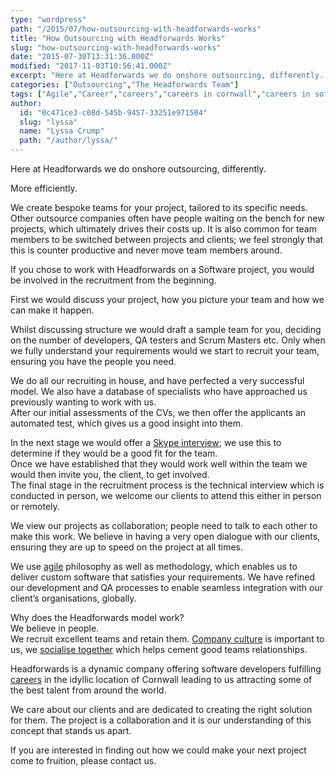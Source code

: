 ```yaml
---
type: "wordpress"
path: "/2015/07/how-outsourcing-with-headforwards-works"
title: "How Outsourcing with Headforwards Works"
slug: "how-outsourcing-with-headforwards-works"
date: "2015-07-30T13:31:36.000Z"
modified: "2017-11-03T10:56:41.000Z"
excerpt: "Here at Headforwards we do onshore outsourcing, differently. More efficiently. We create bespoke teams for your project, tailored to its specific needs. Other outsource companies often have people waiting on the bench for new projects, which ultimately drives their costs up. It is also common for team members to be switched between projects and clients; …"
categories: ["Outsourcing","The Headforwards Team"]
tags: ["Agile","Career","careers","careers in cornwall","careers in software","collaberation","Cornwall","CV","developer","Headforwards","interviews","Offshore Outsourcing","Onshore Outsourcing","Outsourcing","recruitment","Scrum Master","Skype","Software","software career","software company uk","Software Cornwall","software developers","software jobs","software jobs cornwall","software jobs uk","software outs","software outsource","Software Outsourcing","software outsourcing uk","software project","where to outsource to","why outsource","WQ"]
author:
  id: "0c471ce3-c08d-545b-9457-33251e971504"
  slug: "lyssa"
  name: "Lyssa Crump"
  path: "/author/lyssa/"
---
```

Here at Headforwards we do onshore outsourcing, differently.

More efficiently.

We create bespoke teams for your project, tailored to its specific needs.  
Other outsource companies often have people waiting on the bench for new projects, which ultimately drives their costs up. It is also common for team members to be switched between projects and clients; we feel strongly that this is counter productive and never move team members around.

If you chose to work with Headforwards on a Software project, you would be involved in the recruitment from the beginning.

First we would discuss your project, how you picture your team and how we can make it happen.

Whilst discussing structure we would draft a sample team for you, deciding on the number of developers, QA testers and Scrum Masters etc. Only when we fully understand your requirements would we start to recruit your team, ensuring you have the people you need.

We do all our recruiting in house, and have perfected a very successful model. We also have a database of specialists who have approached us previously wanting to work with us.  
After our initial assessments of the CVs, we then offer the applicants an automated test, which gives us a good insight into them.

In the next stage we would offer a [Skype interview](http://www.headforwards.com/2015/06/top-10-tips-for-a-successful-skype-interview/); we use this to determine if they would be a good fit for the team.  
Once we have established that they would work well within the team we would then invite you, the client, to get involved.  
The final stage in the recruitment process is the technical interview which is conducted in person, we welcome our clients to attend this either in person or remotely.

We view our projects as collaboration; people need to talk to each other to make this work. We believe in having a very open dialogue with our clients, ensuring they are up to speed on the project at all times.

We use [agile](http://www.agilemanifesto.org/) philosophy as well as methodology, which enables us to deliver custom software that satisfies your requirements. We have refined our development and QA processes to enable seamless integration with our client’s organisations, globally.

Why does the Headforwards model work?  
We believe in people.  
We recruit excellent teams and retain them. [Company culture](http://www.forbes.com/sites/jacobmorgan/2015/01/23/the-importance-of-corporate-culture/) is important to us, we [socialise together](http://www.headforwards.com/2015/06/first-headforwards-team-beach-bbq-of-2015-2/) which helps cement good teams relationships.

Headforwards is a dynamic company offering software developers fulfilling [careers](http://www.headforwards.com/careers/) in the idyllic location of Cornwall leading to us attracting some of the best talent from around the world.

We care about our clients and are dedicated to creating the right solution for them. The project is a collaboration and it is our understanding of this concept that stands us apart.

If you are interested in finding out how we could make your next project come to fruition, please contact us.